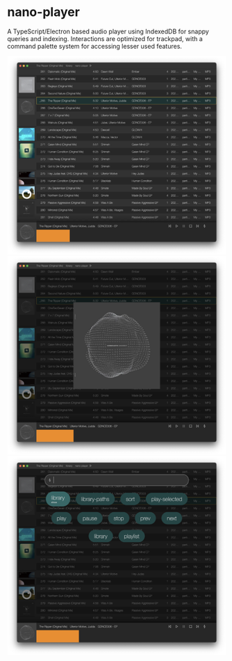 # nano-player

A TypeScript/Electron based audio player using IndexedDB for snappy queries and indexing. Interactions are optimized for trackpad, with a command palette system for accessing lesser used features.

![example screenshot](docs/example01.png)
![example screenshot](docs/example02.png)
![example screenshot](docs/example03.png)
